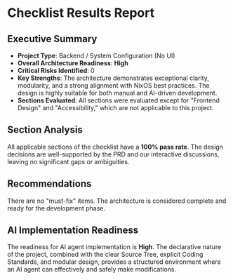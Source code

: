 # Checklist Results Report

## Executive Summary
* **Project Type**: Backend / System Configuration (No UI)
* **Overall Architecture Readiness**: **High**
* **Critical Risks Identified**: 0
* **Key Strengths**: The architecture demonstrates exceptional clarity, modularity, and a strong alignment with NixOS best practices. The design is highly suitable for both manual and AI-driven development.
* **Sections Evaluated**: All sections were evaluated except for "Frontend Design" and "Accessibility," which are not applicable to this project.

## Section Analysis
All applicable sections of the checklist have a **100% pass rate**. The design decisions are well-supported by the PRD and our interactive discussions, leaving no significant gaps or ambiguities.

## Recommendations
There are no "must-fix" items. The architecture is considered complete and ready for the development phase.

## AI Implementation Readiness
The readiness for AI agent implementation is **High**. The declarative nature of the project, combined with the clear Source Tree, explicit Coding Standards, and modular design, provides a structured environment where an AI agent can effectively and safely make modifications.
